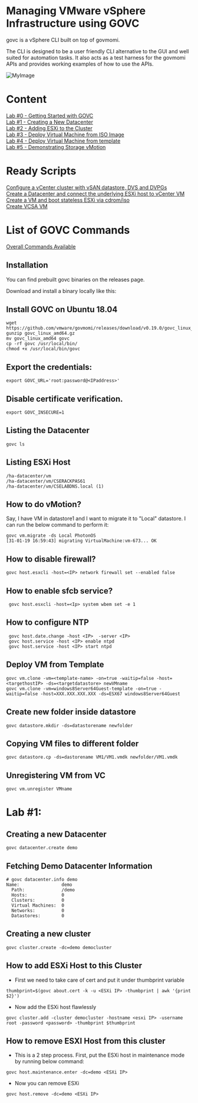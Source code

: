 # Managing VMware vSphere Infrastructure using GOVC 

govc is a vSphere CLI built on top of govmomi.

The CLI is designed to be a user friendly CLI alternative to the GUI and well suited for automation tasks. It also acts as a test harness for the govmomi APIs and provides working examples of how to use the APIs.

![MyImage](https://github.com/collabnix/govc/blob/master/govc-gocmomi.png)<br>

# Content

[Lab #0 - Getting Started with GOVC](https://github.com/collabnix/govc/blob/master/README.md#installation)<br>
[Lab #1 - Creating a New Datacenter](https://github.com/collabnix/govc/blob/master/README.md#lab-1)<br>
[Lab #2 - Adding ESXi to the Cluster](https://github.com/collabnix/govc/blob/master/README.md#how-to-add-esxi-host-to-this-cluster)<br>
[Lab #3 - Deploy Virtual Machine from ISO Image](https://github.com/collabnix/govc/blob/master/README.md#lab-3)<br>
[Lab #4 - Deploy Virtual Machine from template](https://github.com/collabnix/govc/blob/master/README.md#lab-4)<br>
[Lab #5 - Demonstrating Storage vMotion](https://github.com/collabnix/govc/blob/master/README.md#lab-5)<br>

# Ready Scripts

[Configure a vCenter cluster with vSAN datastore, DVS and DVPGs ](https://github.com/collabnix/govc/blob/master/scripts/create-cluster.sh)<br>
[Create a Datacenter and connect the underlying ESXi host to vCenter VM](https://github.com/collabnix/govc/blob/master/scripts/create-standalone.sh)<br>
[Create a VM and boot stateless ESXi via cdrom/iso](https://github.com/collabnix/govc/blob/master/scripts/create-esxi-vm.sh)<br>
[Create VCSA VM](https://github.com/collabnix/govc/blob/master/scripts/create-vcsa-vm.sh)<br>


# List of GOVC Commands

[Overall Commands Available](https://github.com/collabnix/govc/blob/master/cmdlets/USAGE.md)<br>

## Installation

You can find prebuilt govc binaries on the releases page.

Download and install a binary locally like this:


## Install GOVC on Ubuntu 18.04

```
wget https://github.com/vmware/govmomi/releases/download/v0.19.0/govc_linux_amd64.gz
gunzip govc_linux_amd64.gz
mv govc_linux_amd64 govc
cp -rf govc /usr/local/bin/
chmod +x /usr/local/bin/govc
```

## Export the credentials:

```
export GOVC_URL='root:password@<IPaddress>'
```

## Disable certificate verification.

```
export GOVC_INSECURE=1
```

## Listing the Datacenter

```
govc ls 
```

## Listing ESXi Host 

```
/ha-datacenter/vm
/ha-datacenter/vm/CSERACKPAS61
/ha-datacenter/vm/CSELABDNS.local (1)
```

##  How to do vMotion?

Say, I have VM in datastore1 and I want to migrate it to "Local" datastore. I can run the below command to perform it:

```
govc vm.migrate -ds Local PhotonOS
[31-01-19 16:59:43] migrating VirtualMachine:vm-673... OK
```

## How to disable firewall?

```
govc host.esxcli -host=<IP> network firewall set --enabled false
```

## How to enable sfcb service?

```
 govc host.esxcli -host=<Ip> system wbem set -e 1
```

## How to configure NTP

```
 govc host.date.change -host <IP>  -server <IP>
 govc host.service -host <IP> enable ntpd
 govc host.service -host <IP> start ntpd
```

## Deploy VM from Template

```
govc vm.clone -vm=<template-name> -on=true -waitip=false -host=<targethostIP> -ds=<targetdatastore> newVMname
govc vm.clone -vm=windows8Server64Guest-template -on=true -waitip=false -host=XXX.XXX.XXX.XXX -ds=ESX67 windows8Server64Guest
```
## Create new folder inside datastore

```
govc datastore.mkdir -ds=datastorename newfolder
```

## Copying VM files to different folder

```
govc datastore.cp -ds=dastorename VM1/VM1.vmdk newfolder/VM1.vmdk
```

## Unregistering VM from VC

```
govc vm.unregister VMname
```


# Lab #1: 

## Creating a new Datacenter

```
govc datacenter.create demo
```

## Fetching Demo Datacenter Information

```
# govc datacenter.info demo
Name:                demo
  Path:              /demo
  Hosts:             0
  Clusters:          0
  Virtual Machines:  0
  Networks:          0
  Datastores:        0

```

## Creating a new cluster

```
govc cluster.create -dc=demo democluster

```

## How to add ESXi Host to this Cluster

- First we need to take care of cert and put it under thumbprint variable

```
thumbprint=$(govc about.cert -k -u <ESXi IP> -thumbprint | awk '{print $2}') 
```

- Now add the ESXi host flawlessly

```
govc cluster.add -cluster democluster -hostname <esxi IP> -username root -password <password> -thumbprint $thumbprint 
```



## How to remove ESXI Host from this cluster

- This is a 2 step process. First, put the ESXi host in maintenance mode by running below command:

```
govc host.maintenance.enter -dc=demo <ESXi IP> 
```

- Now you can remove ESXi

```
govc host.remove -dc=demo <ESXi IP>
```


